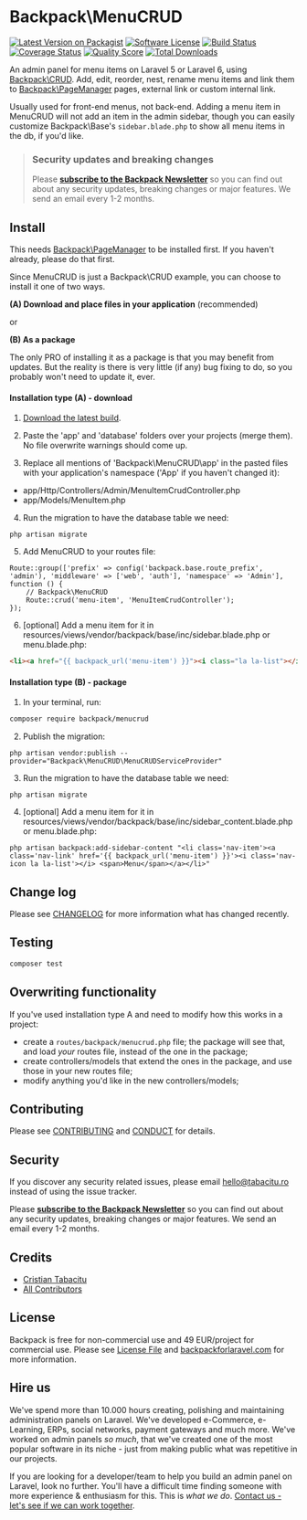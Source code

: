 # Backpack\MenuCRUD

[![Latest Version on Packagist][ico-version]][link-packagist]
[![Software License][ico-license]](LICENSE.md)
[![Build Status][ico-travis]][link-travis]
[![Coverage Status][ico-scrutinizer]][link-scrutinizer]
[![Quality Score][ico-code-quality]][link-code-quality]
[![Total Downloads][ico-downloads]][link-downloads]

An admin panel for menu items on Laravel 5 or Laravel 6, using [Backpack\CRUD](https://github.com/Laravel-Backpack/crud). Add, edit, reorder, nest, rename menu items and link them to [Backpack\PageManager](https://github.com/Laravel-Backpack/pagemanager) pages, external link or custom internal link. 

Usually used for front-end menus, not back-end. Adding a menu item in MenuCRUD will not add an item in the admin sidebar, though you can easily customize Backpack\Base's ```sidebar.blade.php``` to show all menu items in the db, if you'd like.


> ### Security updates and breaking changes
> Please **[subscribe to the Backpack Newsletter](http://backpackforlaravel.com/newsletter)** so you can find out about any security updates, breaking changes or major features. We send an email every 1-2 months.


## Install

This needs [Backpack\PageManager](https://github.com/Laravel-Backpack/pagemanager) to be installed first. If you haven't already, please do that first.

Since MenuCRUD is just a Backpack\CRUD example, you can choose to install it one of two ways.

**(A) Download and place files in your application** (recommended)

or

**(B) As a package**

The only PRO of installing it as a package is that you may benefit from updates. But the reality is there is very little (if any) bug fixing to do, so you probably won't need to update it, ever.



#### Installation type (A) - download


1) [Download the latest build](https://github.com/Laravel-Backpack/MenuCRUD/archive/master.zip).

2) Paste the 'app' and 'database' folders over your projects (merge them). No file overwrite warnings should come up.

3) Replace all mentions of 'Backpack\MenuCRUD\app' in the pasted files with your application's namespace ('App' if you haven't changed it):
- app/Http/Controllers/Admin/MenuItemCrudController.php
- app/Models/MenuItem.php

4) Run the migration to have the database table we need:
```
php artisan migrate
```

5) Add MenuCRUD to your routes file:

```
Route::group(['prefix' => config('backpack.base.route_prefix', 'admin'), 'middleware' => ['web', 'auth'], 'namespace' => 'Admin'], function () {
    // Backpack\MenuCRUD
    Route::crud('menu-item', 'MenuItemCrudController');
});
```

6) [optional] Add a menu item for it in resources/views/vendor/backpack/base/inc/sidebar.blade.php or menu.blade.php:

```html
<li><a href="{{ backpack_url('menu-item') }}"><i class="la la-list"></i> <span>Menu</span></a></li>
```



#### Installation type (B) - package

1) In your terminal, run:

``` bash
composer require backpack/menucrud
```

2) Publish the migration:

```
php artisan vendor:publish --provider="Backpack\MenuCRUD\MenuCRUDServiceProvider"
```

3) Run the migration to have the database table we need:

```
php artisan migrate
```

4) [optional] Add a menu item for it in resources/views/vendor/backpack/base/inc/sidebar_content.blade.php or menu.blade.php:

```
php artisan backpack:add-sidebar-content "<li class='nav-item'><a class='nav-link' href='{{ backpack_url('menu-item') }}'><i class='nav-icon la la-list'></i> <span>Menu</span></a></li>"
```



## Change log

Please see [CHANGELOG](CHANGELOG.md) for more information what has changed recently.

## Testing

``` bash
composer test
```

## Overwriting functionality

If you've used installation type A and need to modify how this works in a project: 
- create a ```routes/backpack/menucrud.php``` file; the package will see that, and load _your_ routes file, instead of the one in the package; 
- create controllers/models that extend the ones in the package, and use those in your new routes file;
- modify anything you'd like in the new controllers/models;

## Contributing

Please see [CONTRIBUTING](CONTRIBUTING.md) and [CONDUCT](CONDUCT.md) for details.

## Security

If you discover any security related issues, please email hello@tabacitu.ro instead of using the issue tracker.

Please **[subscribe to the Backpack Newsletter](http://backpackforlaravel.com/newsletter)** so you can find out about any security updates, breaking changes or major features. We send an email every 1-2 months.

## Credits

- [Cristian Tabacitu][link-author]
- [All Contributors][link-contributors]

## License

Backpack is free for non-commercial use and 49 EUR/project for commercial use. Please see [License File](LICENSE.md) and [backpackforlaravel.com](https://backpackforlaravel.com/#pricing) for more information.

## Hire us

We've spend more than 10.000 hours creating, polishing and maintaining administration panels on Laravel. We've developed e-Commerce, e-Learning, ERPs, social networks, payment gateways and much more. We've worked on admin panels _so much_, that we've created one of the most popular software in its niche - just from making public what was repetitive in our projects.

If you are looking for a developer/team to help you build an admin panel on Laravel, look no further. You'll have a difficult time finding someone with more experience & enthusiasm for this. This is _what we do_. [Contact us - let's see if we can work together](https://backpackforlaravel.com/need-freelancer-or-development-team).


[ico-version]: https://img.shields.io/packagist/v/backpack/MenuCRUD.svg?style=flat-square
[ico-license]: https://img.shields.io/badge/license-MIT-brightgreen.svg?style=flat-square
[ico-travis]: https://img.shields.io/travis/Laravel-Backpack/MenuCRUD/master.svg?style=flat-square
[ico-scrutinizer]: https://img.shields.io/scrutinizer/coverage/g/Laravel-Backpack/MenuCRUD.svg?style=flat-square
[ico-code-quality]: https://img.shields.io/scrutinizer/g/Laravel-Backpack/MenuCRUD.svg?style=flat-square
[ico-downloads]: https://img.shields.io/packagist/dt/backpack/MenuCRUD.svg?style=flat-square

[link-packagist]: https://packagist.org/packages/backpack/MenuCRUD
[link-travis]: https://travis-ci.org/Laravel-Backpack/MenuCRUD
[link-scrutinizer]: https://scrutinizer-ci.com/g/Laravel-Backpack/MenuCRUD/code-structure
[link-code-quality]: https://scrutinizer-ci.com/g/Laravel-Backpack/MenuCRUD
[link-downloads]: https://packagist.org/packages/backpack/MenuCRUD
[link-author]: https://github.com/tabacitu
[link-contributors]: ../../contributors
